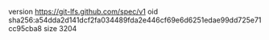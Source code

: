 version https://git-lfs.github.com/spec/v1
oid sha256:a54dda2d141dcf2fa034489fda2e446cf69e6d6251edae99dd725e71cc95cba8
size 3204
